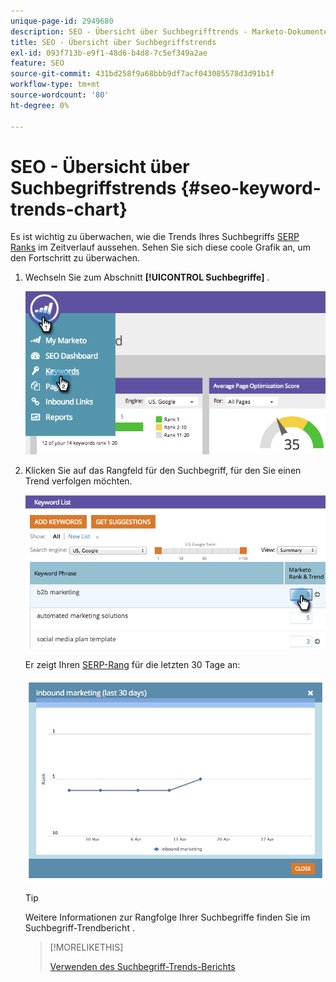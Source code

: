 ```yaml
---
unique-page-id: 2949680
description: SEO - Übersicht über Suchbegrifftrends - Marketo-Dokumente - Produktdokumentation
title: SEO - Übersicht über Suchbegriffstrends
exl-id: 093f713b-e9f1-48d6-b4d8-7c5ef349a2ae
feature: SEO
source-git-commit: 431bd258f9a68bbb9df7acf043085578d3d91b1f
workflow-type: tm+mt
source-wordcount: '80'
ht-degree: 0%

---
```


# SEO - Übersicht über Suchbegriffstrends {#seo-keyword-trends-chart}

Es ist wichtig zu überwachen, wie die Trends Ihres Suchbegriffs [SERP Ranks](/help/marketo/product-docs/additional-apps/seo/understanding-seo/understanding-search-engine-optimization.md) im Zeitverlauf aussehen. Sehen Sie sich diese coole Grafik an, um den Fortschritt zu überwachen.

1. Wechseln Sie zum Abschnitt **[!UICONTROL Suchbegriffe]** .

   ![](assets/image2014-9-18-12-3a5-3a7.png)

1. Klicken Sie auf das Rangfeld für den Suchbegriff, für den Sie einen Trend verfolgen möchten.

   ![](assets/image2014-9-18-12-3a5-3a11.png)

   Er zeigt Ihren [SERP-Rang](/help/marketo/product-docs/additional-apps/seo/understanding-seo/understanding-search-engine-optimization.md) für die letzten 30 Tage an:

   ![](assets/image2014-9-18-12-3a5-3a14.png)

   >[!TIP]
   >
   >Weitere Informationen zur Rangfolge Ihrer Suchbegriffe finden Sie im Suchbegriff-Trendbericht .

   >[!MORELIKETHIS]
   >
   >[Verwenden des Suchbegriff-Trends-Berichts](/help/marketo/product-docs/additional-apps/seo/reports/seo-use-the-keyword-trends-report.md)

